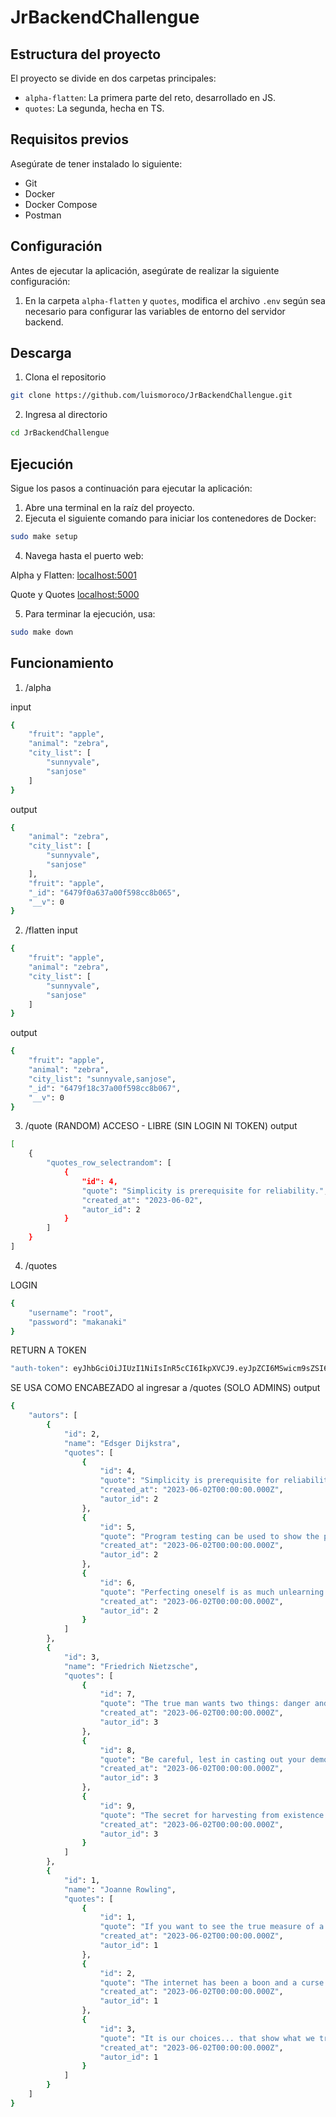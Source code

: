 # JrBackendChallengue

## Estructura del proyecto

El proyecto se divide en dos carpetas principales:

- `alpha-flatten`: La primera parte del reto, desarrollado en JS.
- `quotes`: La segunda, hecha en TS.

## Requisitos previos

Asegúrate de tener instalado lo siguiente:

- Git
- Docker
- Docker Compose
- Postman

## Configuración

Antes de ejecutar la aplicación, asegúrate de realizar la siguiente configuración:

1. En la carpeta `alpha-flatten` y `quotes`, modifica el archivo `.env` según sea necesario para configurar las variables de entorno del servidor backend.

## Descarga

1. Clona el repositorio
```bash
git clone https://github.com/luismoroco/JrBackendChallengue.git
```
2. Ingresa al directorio
```bash
cd JrBackendChallengue
```

## Ejecución

Sigue los pasos a continuación para ejecutar la aplicación:

1. Abre una terminal en la raíz del proyecto.
2. Ejecuta el siguiente comando para iniciar los contenedores de Docker:

```bash
sudo make setup
```

4. Navega hasta el puerto web: 

Alpha y Flatten: 
[localhost:5001](http://localhost:5001)

Quote y Quotes
[localhost:5000](http://localhost:5000)

5. Para terminar la ejecución, usa:
```bash
sudo make down
```

## Funcionamiento

1. /alpha 

input
```bash
{
    "fruit": "apple",
    "animal": "zebra",
    "city_list": [
        "sunnyvale",
        "sanjose"
    ]
}
```

output
```bash
{
    "animal": "zebra",
    "city_list": [
        "sunnyvale",
        "sanjose"
    ],
    "fruit": "apple",
    "_id": "6479f0a637a00f598cc8b065",
    "__v": 0
}
```

2. /flatten
input
```bash
{
    "fruit": "apple",
    "animal": "zebra",
    "city_list": [
        "sunnyvale",
        "sanjose"
    ]
}
```
output
```bash
{
    "fruit": "apple",
    "animal": "zebra",
    "city_list": "sunnyvale,sanjose",
    "_id": "6479f18c37a00f598cc8b067",
    "__v": 0
}
```

3. /quote (RANDOM) ACCESO - LIBRE (SIN LOGIN NI TOKEN)
output
```bash
[
    {
        "quotes_row_selectrandom": [
            {
                "id": 4,
                "quote": "Simplicity is prerequisite for reliability.",
                "created_at": "2023-06-02",
                "autor_id": 2
            }
        ]
    }
]
```

4. /quotes


LOGIN
```bash
{
    "username": "root",
    "password": "makanaki"
}
```

RETURN A TOKEN 
```bash
"auth-token": eyJhbGciOiJIUzI1NiIsInR5cCI6IkpXVCJ9.eyJpZCI6MSwicm9sZSI6Ik1BTkFHRVIiLCJpYXQiOjE2ODU3MTE5NDEsImV4cCI6MTY4NTc5ODM0MX0.y0-1Gf6natiCm8ILiY_A6D93WCEcuAz7zBifdrcDrpM
```

SE USA COMO ENCABEZADO al ingresar a /quotes (SOLO ADMINS)
output
```bash
{
    "autors": [
        {
            "id": 2,
            "name": "Edsger Dijkstra",
            "quotes": [
                {
                    "id": 4,
                    "quote": "Simplicity is prerequisite for reliability.",
                    "created_at": "2023-06-02T00:00:00.000Z",
                    "autor_id": 2
                },
                {
                    "id": 5,
                    "quote": "Program testing can be used to show the presence of bugs, but never to show their absence!",
                    "created_at": "2023-06-02T00:00:00.000Z",
                    "autor_id": 2
                },
                {
                    "id": 6,
                    "quote": "Perfecting oneself is as much unlearning as it is learning.",
                    "created_at": "2023-06-02T00:00:00.000Z",
                    "autor_id": 2
                }
            ]
        },
        {
            "id": 3,
            "name": "Friedrich Nietzsche",
            "quotes": [
                {
                    "id": 7,
                    "quote": "The true man wants two things: danger and play.",
                    "created_at": "2023-06-02T00:00:00.000Z",
                    "autor_id": 3
                },
                {
                    "id": 8,
                    "quote": "Be careful, lest in casting out your demon you exorcise the best thing in you.",
                    "created_at": "2023-06-02T00:00:00.000Z",
                    "autor_id": 3
                },
                {
                    "id": 9,
                    "quote": "The secret for harvesting from existence the greatest fruitfulness and the greatest enjoyment is: to live dangerously!",
                    "created_at": "2023-06-02T00:00:00.000Z",
                    "autor_id": 3
                }
            ]
        },
        {
            "id": 1,
            "name": "Joanne Rowling",
            "quotes": [
                {
                    "id": 1,
                    "quote": "If you want to see the true measure of a man, watch how he treats his inferiors, not his equals.",
                    "created_at": "2023-06-02T00:00:00.000Z",
                    "autor_id": 1
                },
                {
                    "id": 2,
                    "quote": "The internet has been a boon and a curse for teenagers.",
                    "created_at": "2023-06-02T00:00:00.000Z",
                    "autor_id": 1
                },
                {
                    "id": 3,
                    "quote": "It is our choices... that show what we truly are, far more than our abilities.",
                    "created_at": "2023-06-02T00:00:00.000Z",
                    "autor_id": 1
                }
            ]
        }
    ]
}
```

